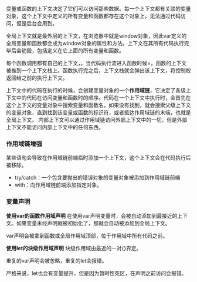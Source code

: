 变量或函数的上下文决定了它们可以访问那些数据。每一个上下文都有关联的变量对象，这个上下文中定义的所有变量和函数都存在这个对象上。无法通过代码访问，但是后台会用到。

全局上下文就是最外层的上下文，在浏览器中就是window对象，因此var定义的全局变量和函数都会成为window对象的属性和方法。上下文在其所有代码执行完毕后会销毁，包括定义在它上面的所有变量和函数。

每个函数调用都有自己的上下文，。当代码执行流进入函数时候=，函数的上下文被推到一个上下文栈上。函数执行完之后，上下文栈就会弹出该上下文，将控制权返回给之前的执行上下文。

上下文中的代码在执行的时候，会创建变量对象的一个**作用域链**，它决定了各级上下文中的代码在访问变量和函数时的顺序。代码在一个上下文中执行时，会首先在这个上下文的变量对象中搜索变量和函数名，如果没有找到，就会搜索父级上下文的变量对象，直到找到该变量或函数的标识符，或者抵达作用域链的末端，也就是全局上下文。
内部上下文可以通过作用域链访问外部上下文中的一切，但是外部上下文不能访问内部上下文中的任何东西。

### 作用域链增强
某些语句会导致在作用域链前端临时添加一个上下文，这个上下文会在代码执行后被移除。
* try/catch：一个包含要抛出的错误对象的变量对象被添加到作用域链前端
* with：向作用域链前端添加指定对象。

### 变量声明
**使用var的函数作用域声明**
在使用var声明变量时，会被自动添加到最接近的上下文。如果变量未经声明就被初始化了，那就会自动被添加到全局上下文。

var声明会被拿到函数或全局作用域顶部，位于作用域中所有代码之前。

**使用let的块级作用域声明**
块级作用域由最近的一对{}界定。

重复的var声明会被忽略，重复的let会报错。

严格来说，let也会有变量提升，但是因为暂时性死区，在声明之前访问会报错。